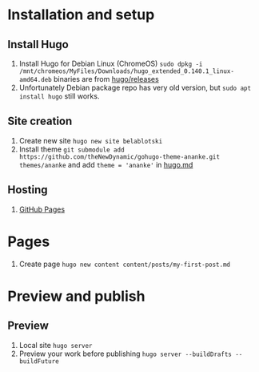 # Installation and setup

## Install Hugo

1. Install Hugo for Debian Linux (ChromeOS) `sudo dpkg -i /mnt/chromeos/MyFiles/Downloads/hugo_extended_0.140.1_linux-amd64.deb` binaries are from [hugo/releases](https://github.com/gohugoio/hugo/releases)
2. Unfortunately Debian package repo has very old version, but `sudo apt install hugo` still works.

## Site creation

1. Create new site `hugo new site belablotski`
2. Install theme `git submodule add https://github.com/theNewDynamic/gohugo-theme-ananke.git themes/ananke` and add `theme = 'ananke'` in [hugo.md](./hugo.md)

## Hosting

1. [GitHub Pages](https://gohugo.io/hosting-and-deployment/hosting-on-github/)

# Pages

1. Create page `hugo new content content/posts/my-first-post.md`

# Preview and publish

## Preview

1. Local site `hugo server`
2. Preview your work before publishing `hugo server --buildDrafts --buildFuture`